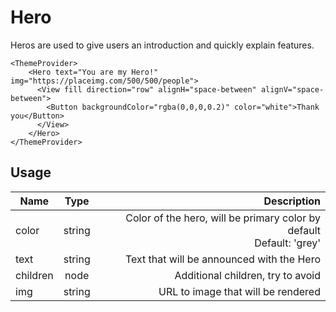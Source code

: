 <!-- 
This is an auto-generated markdown. 
You can change it in "src/organisms/Hero.jsx" and run build:docs to update this file.
-->
# Hero
Heros are used to give users an introduction and quickly explain features.

```example
<ThemeProvider>
    <Hero text="You are my Hero!" img="https://placeimg.com/500/500/people">
      <View fill direction="row" alignH="space-between" alignV="space-between">
        <Button backgroundColor="rgba(0,0,0,0.2)" color="white">Thank you</Button>
      </View>
    </Hero>
</ThemeProvider>
```
## Usage
| Name        | Type           | Description  |
| ----------- |:--------------:| ------------:|
|color|string|Color of the hero, will be primary color by default<br>Default: 'grey'
|text|string|Text that will be announced with the Hero
|children|node|Additional children, try to avoid
|img|string|URL to image that will be rendered
